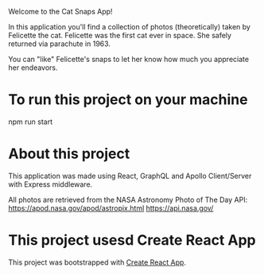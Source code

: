 Welcome to the Cat Snaps App!

In this application you'll find a collection of photos (theoretically) taken by Felicette the cat. Felicette was the first cat ever in space. She safely returned via parachute in 1963.

You can "like" Felicette's snaps to let her know how much you appreciate her endeavors.

# To run this project on your machine

npm run start

# About this project

This application was made using React, GraphQL and Apollo Client/Server with Express middleware.

All photos are retrieved from the NASA Astronomy Photo of The Day API:
https://apod.nasa.gov/apod/astropix.html
https://api.nasa.gov/

# This project usesd Create React App

This project was bootstrapped with [Create React App](https://github.com/facebook/create-react-app).

